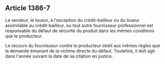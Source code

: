 Article 1386-7
----
Le vendeur, le loueur, à l'exception du crédit-bailleur ou du loueur assimilable
au crédit-bailleur, ou tout autre fournisseur professionnel est responsable du
défaut de sécurité du produit dans les mêmes conditions que le producteur.

Le recours du fournisseur contre le producteur obéit aux mêmes règles que la
demande émanant de la victime directe du défaut. Toutefois, il doit agir dans
l'année suivant la date de sa citation en justice.
